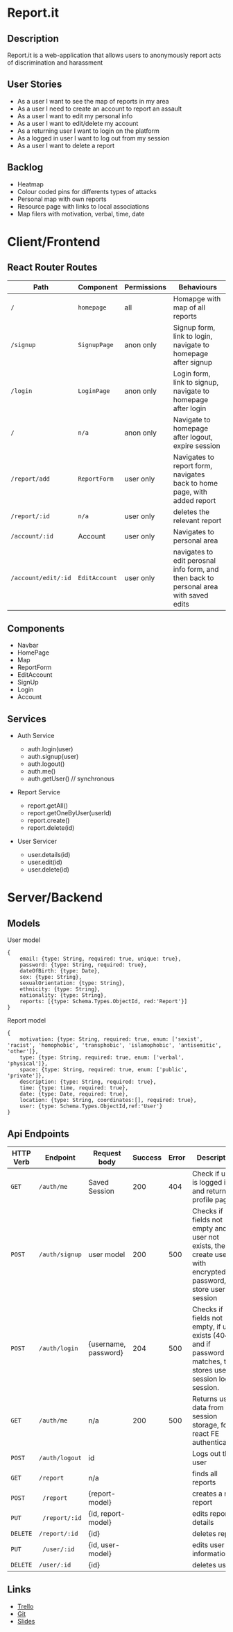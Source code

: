 #  Report.it

## Description
Report.it is a web-application that allows users to anonymously report acts of discrimination and harassment

## User Stories
- As a user I want to see the map of reports in my area
- As a user I need to create an account to report an assault
- As a user I want to edit my personal info
- As a user I want to edit/delete my account
- As a returning user I want to login on the platform
- As a logged in user I want to log out from my session
- As a user I want to delete a report

## Backlog
- Heatmap
- Colour coded pins for differents types of attacks
- Personal map with own reports
- Resource page with links to local associations
- Map filers with motivation, verbal, time, date

# Client/Frontend

## React Router Routes

| Path | Component     |  Permissions          | Behaviours | 
| ---- | --------------| --------------------- |----------- |
| `/` | `homepage` | all | Homapge with map of all reports|
| `/signup` | `SignupPage` |anon only|Signup form, link to login, navigate to homepage after signup|
| `/login` | `LoginPage` |anon only| Login form, link to signup, navigate to homepage after login|
|`/	` | `n/a`|anon only| Navigate to homepage after logout, expire session|
|`/report/add` | `ReportForm`|user only|Navigates to report form, navigates back to home page, with added report|
| `/report/:id`| `n/a` | user only|deletes the relevant report|
|`/account/:id` |Account |user only|Navigates to personal area|
|`/account/edit/:id` | `EditAccount`|user only| navigates to edit perosnal info form, and then back to personal area with saved edits|

## Components
- Navbar
- HomePage
- Map
- ReportForm
- EditAccount
- SignUp
- Login
- Account

## Services
- Auth Service
    -   auth.login(user)
    -   auth.signup(user)
    -   auth.logout()
    -   auth.me()
    -   auth.getUser() // synchronous

- Report Service
    -   report.getAll()
    -   report.getOneByUser(userId)
    -   report.create()
    -   report.delete(id)

- User Servicer
    -   user.details(id)
    -   user.edit(id)
    -   user.delete(id)

# Server/Backend

## Models

User model
```
{
    email: {type: String, required: true, unique: true},
    password: {type: String, required: true},
    dateOfBirth: {type: Date},
    sex: {type: String},
    sexualOrientation: {type: String},
    ethnicity: {type: String},
    nationality: {type: String},
    reports: [{type: Schema.Types.ObjectId, red:'Report'}]
}
```

Report model
```
{
    motivation: {type: String, required: true, enum: ['sexist', 'racist', 'homophobic', 'transphobic', 'islamophobic', 'antisemitic', 'other']},
    type: {type: String, required: true, enum: ['verbal', 'physical']},
    space: {type: String, required: true, enum: ['public', 'private']},
    description: {type: String, required: true},
    time: {type: time, required: true},
    date: {type: Date, required: true},
    location: {type: String, coordinates:[], required: true},
    user: {type: Schema.Types.ObjectId,ref:'User'}
}
```

## Api Endpoints

| HTTP Verb | Endpoint       | Request body            | Success | Error | Description                                                  |
| --------- | -------------- | ----------------------- | ------- | ----- | ------------------------------------------------------------ |
| `GET`| `/auth/me` |Saved Session| 200| 404| Check if user is logged in and return profile page                      |
| `POST`| `/auth/signup`  | user model| 200| 500 | Checks if fields not empty and user not exists, then create user with encrypted password, and store user in session|
| `POST`| `/auth/login` | {username, password}| 204 | 500| Checks if fields not empty, if user exists (404), and if password matches, then stores user in session login session.            |
| `GET`| `/auth/me`     | n/a | 200 | 500 | Returns user data from session storage, for react FE authentication. |
| `POST`|`/auth/logout`|id| |  |   Logs out the user |
| `GET`| `/report `| n/a | |  | finds all reports |
| `POST`| ` /report`| {report-model}||  |creates a new report|
| `PUT` | `	/report/:id` | {id, report-model}| | |edits report details|
| `DELETE` | `/report/:id` |{id} || |deletes report|
| `PUT` | `	/user/:id` | {id, user-model}| | |edits user information|
| `DELETE` | `/user/:id` | {id} | | |deletes users|


## Links
- [Trello](https://trello.com/b/AL5zm68u/reportit)
- [Git](https://github.com/jphrubant?tab=repositories)
- [Slides]()


